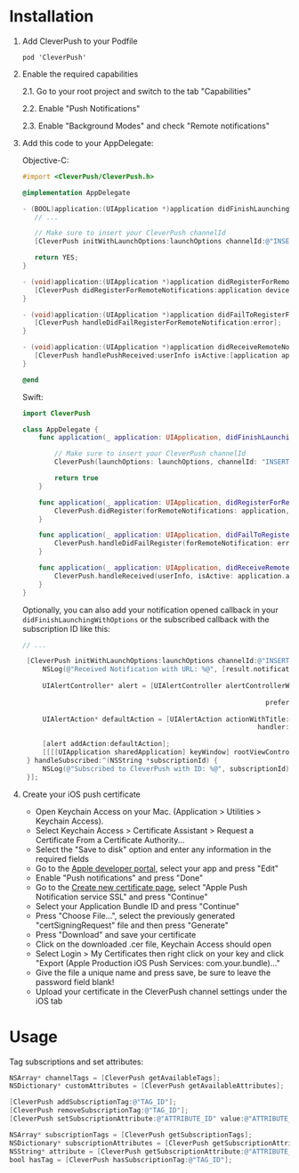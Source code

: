 # Installation

1. Add CleverPush to your Podfile

   ```
   pod 'CleverPush'
   ```

2. Enable the required capabilities

   2.1. Go to your root project and switch to the tab "Capabilities"
   
   2.2. Enable "Push Notifications"
   
   2.3. Enable "Background Modes" and check "Remote notifications"
   


3. Add this code to your AppDelegate:


   Objective-C:

    ```objective-c
    #import <CleverPush/CleverPush.h>
    
    @implementation AppDelegate
    
    - (BOOL)application:(UIApplication *)application didFinishLaunchingWithOptions:(NSDictionary *)launchOptions {
       // ...
    
       // Make sure to insert your CleverPush channelId
       [CleverPush initWithLaunchOptions:launchOptions channelId:@"INSERT-YOUR-CHANNEL-ID-HERE"];
    
       return YES;
    }
    
    - (void)application:(UIApplication *)application didRegisterForRemoteNotificationsWithDeviceToken:(NSData *)deviceToken {
       [CleverPush didRegisterForRemoteNotifications:application deviceToken:deviceToken];
    }
    
    - (void)application:(UIApplication *)application didFailToRegisterForRemoteNotificationsWithError:(NSError *)error {
       [CleverPush handleDidFailRegisterForRemoteNotification:error];
    }
    
    - (void)application:(UIApplication *)application didReceiveRemoteNotification:(NSDictionary *)userInfo {
       [CleverPush handlePushReceived:userInfo isActive:[application applicationState] == UIApplicationStateActive];
    }
    
    @end
    ```


    Swift:

    ```swift
    import CleverPush
    
    class AppDelegate {
        func application(_ application: UIApplication, didFinishLaunchingWithOptions launchOptions: [UIApplicationLaunchOptionsKey: Any]?) -> Bool {	        // ...
    
            // Make sure to insert your CleverPush channelId
            CleverPush(launchOptions: launchOptions, channelId: "INSERT-YOUR-CHANNEL-ID-HERE")
    
            return true
        }
    
        func application(_ application: UIApplication, didRegisterForRemoteNotificationsWithDeviceToken deviceToken: Data) {
            CleverPush.didRegister(forRemoteNotifications: application, deviceToken: deviceToken)
        }
    
        func application(_ application: UIApplication, didFailToRegisterForRemoteNotificationsWithError error: Error) {
            CleverPush.handleDidFailRegister(forRemoteNotification: error)
        }
    
        func application(_ application: UIApplication, didReceiveRemoteNotification userInfo: [AnyHashable : Any]) {
            CleverPush.handleReceived(userInfo, isActive: application.applicationState == .active)
        }
    }
    ```


   Optionally, you can also add your notification opened callback in your `didFinishLaunchingWithOptions` or the subscribed callback with the subscription ID like this:

   ```objective-c
   // ...

	[CleverPush initWithLaunchOptions:launchOptions channelId:@"INSERT-YOUR-CHANNEL-ID-HERE" handleNotificationOpened:^(CPNotificationOpenedResult *result) {
        NSLog(@"Received Notification with URL: %@", [result.notification valueForKey:@"url"]);
        
        UIAlertController* alert = [UIAlertController alertControllerWithTitle:[result.notification valueForKey:@"title"]
                                                                       message:[result.notification valueForKey:@"text"]
                                                                preferredStyle:UIAlertControllerStyleAlert];
        
        UIAlertAction* defaultAction = [UIAlertAction actionWithTitle:@"OK" style:UIAlertActionStyleDefault
                                                              handler:^(UIAlertAction * action) {}];
        
        [alert addAction:defaultAction];
        [[[[UIApplication sharedApplication] keyWindow] rootViewController] presentViewController:alert animated:YES completion:nil];
    } handleSubscribed:^(NSString *subscriptionId) {
        NSLog(@"Subscribed to CleverPush with ID: %@", subscriptionId);
    }];
   ```

4. Create your iOS push certificate

   * Open Keychain Access on your Mac. (Application > Utilities > Keychain Access).
   * Select Keychain Access > Certificate Assistant > Request a Certificate From a Certificate Authority...
   * Select the "Save to disk" option and enter any information in the required fields
   * Go to the [Apple developer portal](https://developer.apple.com/account/ios/identifier/bundle), select your app and press "Edit"
   * Enable "Push notifications" and press "Done"
   * Go to the [Create new certificate page](https://developer.apple.com/account/ios/certificate/create), select "Apple Push Notification service SSL" and press "Continue"
   * Select your Application Bundle ID and press "Continue"
   * Press "Choose File...", select the previously generated "certSigningRequest" file and then press "Generate"
   * Press "Download" and save your certificate
   * Click on the downloaded .cer file, Keychain Access should open
   * Select Login > My Certificates then right click on your key and click "Export (Apple Production iOS Push Services: com.your.bundle)..."
   * Give the file a unique name and press save, be sure to leave the password field blank!
   * Upload your certificate in the CleverPush channel settings under the iOS tab



# Usage

Tag subscriptions and set attributes:

```objective-c
NSArray* channelTags = [CleverPush getAvailableTags];
NSDictionary* customAttributes = [CleverPush getAvailableAttributes];

[CleverPush addSubscriptionTag:@"TAG_ID"];
[CleverPush removeSubscriptionTag:@"TAG_ID"];
[CleverPush setSubscriptionAttribute:@"ATTRIBUTE_ID" value:@"ATTRIBUTE_VALUE"];

NSArray* subscriptionTags = [CleverPush getSubscriptionTags];
NSDictionary* subscriptionAttributes = [CleverPush getSubscriptionAttributes];
NSString* attribute = [CleverPush getSubscriptionAttribute:@"ATTRIBUTE_ID"];
bool hasTag = [CleverPush hasSubscriptionTag:@"TAG_ID"];
```
